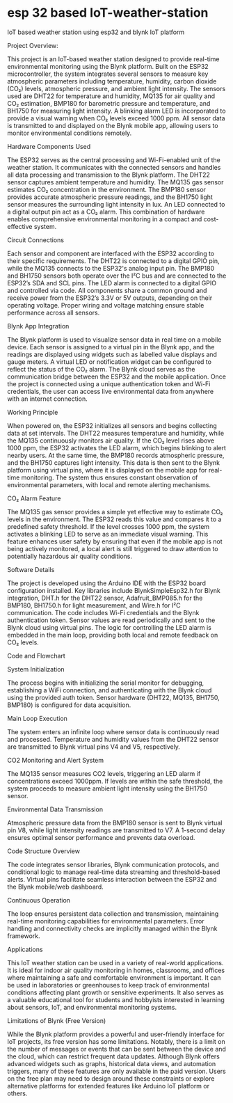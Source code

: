 # esp 32 based IoT-weather-station
IoT based weather station using esp32 and blynk IoT platform

Project Overview:

This project is an IoT-based weather station designed to provide real-time environmental monitoring using the Blynk platform. Built on the ESP32 microcontroller, the system integrates several sensors to measure key atmospheric parameters including temperature, humidity, carbon dioxide (CO₂) levels, atmospheric pressure, and ambient light intensity. The sensors used are DHT22 for temperature and humidity, MQ135 for air quality and CO₂ estimation, BMP180 for barometric pressure and temperature, and BH1750 for measuring light intensity. A blinking alarm LED is incorporated to provide a visual warning when CO₂ levels exceed 1000 ppm. All sensor data is transmitted to and displayed on the Blynk mobile app, allowing users to monitor environmental conditions remotely.

Hardware Components Used

The ESP32 serves as the central processing and Wi-Fi-enabled unit of the weather station. It communicates with the connected sensors and handles all data processing and transmission to the Blynk platform. The DHT22 sensor captures ambient temperature and humidity. The MQ135 gas sensor estimates CO₂ concentration in the environment. The BMP180 sensor provides accurate atmospheric pressure readings, and the BH1750 light sensor measures the surrounding light intensity in lux. An LED connected to a digital output pin act as a CO₂ alarm. This combination of hardware enables comprehensive environmental monitoring in a compact and cost-effective system.

Circuit Connections

Each sensor and component are interfaced with the ESP32 according to their specific requirements. The DHT22 is connected to a digital GPIO pin, while the MQ135 connects to the ESP32's analog input pin. The BMP180 and BH1750 sensors both operate over the I²C bus and are connected to the ESP32’s SDA and SCL pins. The LED alarm is connected to a digital GPIO and controlled via code. All components share a common ground and receive power from the ESP32’s 3.3V or 5V outputs, depending on their operating voltage. Proper wiring and voltage matching ensure stable performance across all sensors. 

Blynk App Integration

The Blynk platform is used to visualize sensor data in real time on a mobile device. Each sensor is assigned to a virtual pin in the Blynk app, and the readings are displayed using widgets such as labelled value displays and gauge meters. A virtual LED or notification widget can be configured to reflect the status of the CO₂ alarm. The Blynk cloud serves as the communication bridge between the ESP32 and the mobile application. Once the project is connected using a unique authentication token and Wi-Fi credentials, the user can access live environmental data from anywhere with an internet connection.

Working Principle

When powered on, the ESP32 initializes all sensors and begins collecting data at set intervals. The DHT22 measures temperature and humidity, while the MQ135 continuously monitors air quality. If the CO₂ level rises above 1000 ppm, the ESP32 activates the LED alarm, which begins blinking to alert nearby users. At the same time, the BMP180 records atmospheric pressure, and the BH1750 captures light intensity. This data is then sent to the Blynk platform using virtual pins, where it is displayed on the mobile app for real-time monitoring. The system thus ensures constant observation of environmental parameters, with local and remote alerting mechanisms.

CO₂ Alarm Feature

The MQ135 gas sensor provides a simple yet effective way to estimate CO₂ levels in the environment. The ESP32 reads this value and compares it to a predefined safety threshold. If the level crosses 1000 ppm, the system activates a blinking LED to serve as an immediate visual warning. This feature enhances user safety by ensuring that even if the mobile app is not being actively monitored, a local alert is still triggered to draw attention to potentially hazardous air quality conditions.

Software Details

The project is developed using the Arduino IDE with the ESP32 board configuration installed. Key libraries include BlynkSimpleEsp32.h for Blynk integration, DHT.h for the DHT22 sensor, Adafruit_BMP085.h for the BMP180, BH1750.h for light measurement, and Wire.h for I²C communication. The code includes Wi-Fi credentials and the Blynk authentication token. Sensor values are read periodically and sent to the Blynk cloud using virtual pins. The logic for controlling the LED alarm is embedded in the main loop, providing both local and remote feedback on CO₂ levels.

Code and Flowchart

System Initialization

The process begins with initializing the serial monitor for debugging, establishing a WiFi connection, and authenticating with the Blynk cloud using the provided auth token. Sensor hardware (DHT22, MQ135, BH1750, BMP180) is configured for data acquisition.

Main Loop Execution

The system enters an infinite loop where sensor data is continuously read and processed. Temperature and humidity values from the DHT22 sensor are transmitted to Blynk virtual pins V4 and V5, respectively.

CO2 Monitoring and Alert System

The MQ135 sensor measures CO2 levels, triggering an LED alarm if concentrations exceed 1000ppm. If levels are within the safe threshold, the system proceeds to measure ambient light intensity using the BH1750 sensor.

Environmental Data Transmission

Atmospheric pressure data from the BMP180 sensor is sent to Blynk virtual pin V8, while light intensity readings are transmitted to V7. A 
1-second delay ensures optimal sensor performance and prevents data overload.

Code Structure Overview

The code integrates sensor libraries, Blynk communication protocols, and conditional logic to manage real-time data streaming and threshold-based alerts. Virtual pins facilitate seamless interaction between the ESP32 and the Blynk mobile/web dashboard.

Continuous Operation

The loop ensures persistent data collection and transmission, maintaining real-time monitoring capabilities for environmental parameters. Error handling and connectivity checks are implicitly managed within the Blynk framework.

Applications

This IoT weather station can be used in a variety of real-world applications. It is ideal for indoor air quality monitoring in homes, classrooms, and offices where maintaining a safe and comfortable environment is important. It can be used in laboratories or greenhouses to keep track of environmental conditions affecting plant growth or sensitive experiments. It also serves as a valuable educational tool for students and hobbyists interested in learning about sensors, IoT, and environmental monitoring systems.

Limitations of Blynk (Free Version)

While the Blynk platform provides a powerful and user-friendly interface for IoT projects, its free version has some limitations. Notably, there is a limit on the number of messages or events that can be sent between the device and the cloud, which can restrict frequent data updates. Although Blynk offers advanced widgets such as graphs, historical data views, and automation triggers, many of these features are only available in the paid version. Users on the free plan may need to design around these constraints or explore alternative platforms for extended features like Arduino IoT platform or others.




